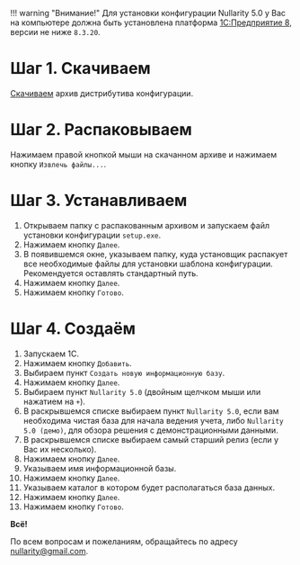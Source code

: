 !!! warning "Внимание!"
	Для установки конфигурации Nullarity 5.0 у Вас на компьютере должна быть установлена платформа [1С:Предприятие 8](https://v8.1c.ru), версии не ниже `8.3.20`.

# Шаг 1. Скачиваем

[Скачиваем](https://github.com/nullarity/n5/releases) архив дистрибутива конфигурации.

# Шаг 2. Распаковываем

Нажимаем правой кнопкой мыши на скачанном архиве и нажимаем кнопку `Извлечь файлы...`.

# Шаг 3. Устанавливаем

1. Открываем папку с распакованным архивом и запускаем файл установки конфигурации `setup.exe`.
2. Нажимаем кнопку `Далее`.
3. В появившемся окне, указываем папку, куда установщик распакует все необходимые файлы для установки шаблона конфигурации. Рекомендуется оставлять стандартный путь.
4. Нажимаем кнопку `Далее`.
5. Нажимаем кнопку `Готово`.

# Шаг 4. Создаём

1. Запускаем 1С.
2. Нажимаем кнопку `Добавить`.
3. Выбираем пункт `Создать новую информационную базу`.
4. Нажимаем кнопку `Далее`.
5. Выбираем пункт `Nullarity 5.0` (двойным щелчком мыши или нажатием на `+`).
6. В раскрывшемся списке выбираем пункт `Nullarity 5.0`, если вам необходима чистая база для начала ведения учета, либо `Nullarity 5.0 (демо)`, для обзора решения с демонстрационными данными.
7. В раскрывшемся списке выбираем самый старший релиз (если у Вас их несколько).
8. Нажимаем кнопку `Далее`.
9. Указываем имя информационной базы.
10. Нажимаем кнопку `Далее`.
11. Указываем каталог в котором будет располагаться база данных.
12. Нажимаем кнопку `Далее`.
13. Нажимаем кнопку `Готово`.

**Всё!**

По всем вопросам и пожеланиям, обращайтесь по адресу nullarity@gmail.com.